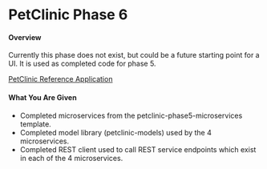 # PetClinic Phase 6

#### Overview
Currently this phase does not exist, but could be a future starting point for a UI.
It is used as completed code for phase 5.

[PetClinic Reference Application](http://petclinic.cognizantacademy.com)

#### What You Are Given
* Completed microservices from the petclinic-phase5-microservices template.
* Completed model library (petclinic-models) used by the 4 microservices.
* Completed REST client used to call REST service endpoints which exist in each of the 4 microservices.



